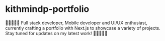 # kithmindp-portfolio
🚀🚀🚀🚀🚀 Full stack developer, Mobile developer and UI/UX enthusiast, currently crafting a portfolio with Next.js to showcase a variety of projects. Stay tuned for updates on my latest work! 🎨🎨🎨🎨🎨
